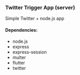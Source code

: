 ### Twitter Trigger App (server)
Simple Twitter + node.js app

#### Dependencies:
- node.js
- express
- express-session
- multer
- flutter
- twitter

